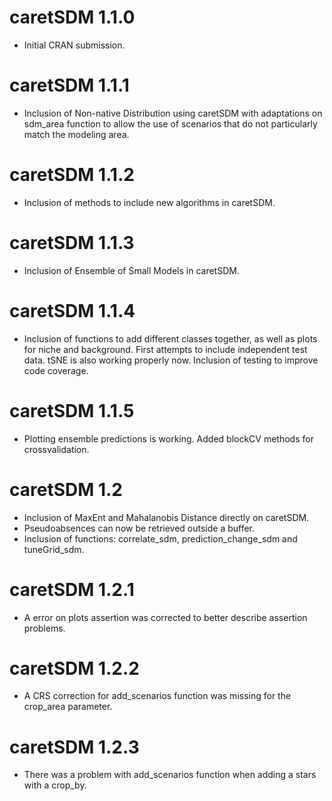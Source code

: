 # caretSDM 1.1.0

-   Initial CRAN submission.

# caretSDM 1.1.1

-   Inclusion of Non-native Distribution using caretSDM with adaptations on sdm_area function to allow the use of scenarios that do not particularly match the modeling area.

# caretSDM 1.1.2

-   Inclusion of methods to include new algorithms in caretSDM.

# caretSDM 1.1.3

-   Inclusion of Ensemble of Small Models in caretSDM.

# caretSDM 1.1.4

-   Inclusion of functions to add different classes together, as well as plots for niche and background. First attempts to include independent test data. tSNE is also working properly now. Inclusion of testing to improve code coverage.

# caretSDM 1.1.5

-   Plotting ensemble predictions is working. Added blockCV methods for crossvalidation.

# caretSDM 1.2

-   Inclusion of MaxEnt and Mahalanobis Distance directly on caretSDM. 
-   Pseudoabsences can now be retrieved outside a buffer. 
-   Inclusion of functions: correlate_sdm, prediction_change_sdm and tuneGrid_sdm.

# caretSDM 1.2.1

-   A error on plots assertion was corrected to better describe assertion problems.

# caretSDM 1.2.2

-   A CRS correction for add_scenarios function was missing for the crop_area parameter.

# caretSDM 1.2.3

-   There was a problem with add_scenarios function when adding a stars with a crop_by.
